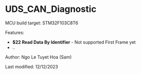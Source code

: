 # UDS_CAN_Diagnostic

MCU build target: STM32F103C8T6

Features:
- **$22 Read Data By Identifier** - Not supported First Frame yet
- ..
  
Author: Ngo Le Tuyet Hoa (Sam)

Last modified: 12/12/2023
